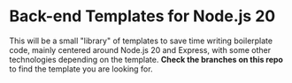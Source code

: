 # Back-end Templates for Node.js 20
This will be a small "library" of templates to save time writing boilerplate code, mainly centered around Node.js 20 and Express, with some other technologies depending on the template.
**Check the branches on this repo** to find the template you are looking for.
